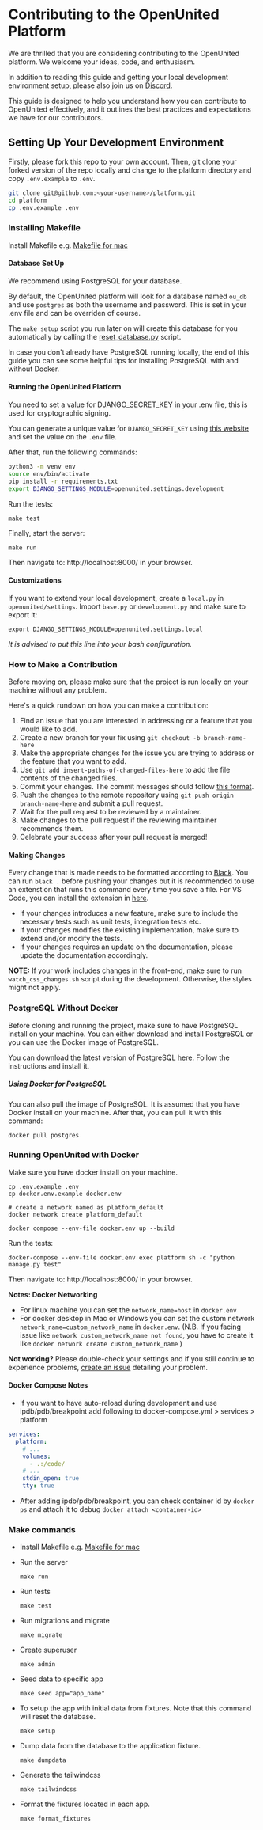 # Contributing to the OpenUnited Platform

We are thrilled that you are considering contributing to the OpenUnited platform. We welcome your ideas, code, and enthusiasm.

In addition to reading this guide and getting your local development environment setup, please also join us on [Discord](https://discord.gg/T3xevYvWey).

This guide is designed to help you understand how you can contribute to OpenUnited effectively, and it outlines the best practices and expectations we have for our contributors.

## Setting Up Your Development Environment

Firstly, please fork this repo to your own account. Then, git clone your forked version of the repo locally and change to the platform directory and copy `.env.example` to `.env`.

```bash
git clone git@github.com:<your-username>/platform.git
cd platform
cp .env.example .env
```

### Installing Makefile

Install Makefile e.g. [Makefile for mac](https://formulae.brew.sh/formula/make)

#### Database Set Up

We recommend using PostgreSQL for your database. 

By default, the OpenUnited platform will look for a database named `ou_db` and use `postgres` as both the username and password. This is set in your .env file and can be overriden of course. 

The `make setup` script you run later on will create this database for you automatically by calling the [reset_database.py](../reset_database.py) script.

In case you don't already have PostgreSQL running locally, the end of this guide you can see some helpful tips for installing PostgreSQL with and without Docker.

#### Running the OpenUnited Platform

You need to set a value for DJANGO_SECRET_KEY in your .env file, this is used for cryptographic signing.

You can generate a unique value for `DJANGO_SECRET_KEY` using [this website](https://djecrety.ir/) and set the value on the `.env` file.

After that, run the following commands:

```bash
python3 -m venv env
source env/bin/activate
pip install -r requirements.txt
export DJANGO_SETTINGS_MODULE=openunited.settings.development
```

Run the tests:

`make test`

Finally, start the server:

`make run`

Then navigate to: http://localhost:8000/ in your browser.

#### Customizations

If you want to extend your local development, create a `local.py` in `openunited/settings`. Import `base.py` or `development.py` and make sure to export it:

`export DJANGO_SETTINGS_MODULE=openunited.settings.local`

*It is advised to put this line into your bash configuration.*

### How to Make a Contribution

Before moving on, please make sure that the project is run locally on your machine without any problem.

Here's a quick rundown on how you can make a contribution:

1) Find an issue that you are interested in addressing or a feature that you would like to add.
2) Create a new branch for your fix using `git checkout -b branch-name-here`
3) Make the appropriate changes for the issue you are trying to address or the feature that you want to add.
4) Use `git add insert-paths-of-changed-files-here` to add the file contents of the changed files.
5) Commit your changes. The commit messages should follow [this format](https://github.com/angular/angular.js/blob/master/DEVELOPERS.md#commit-message-format).
6) Push the changes to the remote repository using `git push origin branch-name-here` and submit a pull request.
7) Wait for the pull request to be reviewed by a maintainer.
8) Make changes to the pull request if the reviewing maintainer recommends them.
9) Celebrate your success after your pull request is merged!

#### Making Changes

Every change that is made needs to be formatted according to [Black](https://black.readthedocs.io/en/stable/).
You can run `black .` before pushing your changes but it is recommended to use an extenstion that runs this command every time you save a file.
For VS Code, you can install the extension in [here](https://marketplace.visualstudio.com/items?itemName=ms-python.black-formatter).

- If your changes introduces a new feature, make sure to include the necessary tests such as unit tests, integration tests etc.
- If your changes modifies the existing implementation, make sure to extend and/or modify the tests.
- If your changes requires an update on the documentation, please update the documentation accordingly.

**NOTE:** If your work includes changes in the front-end, make sure to run `watch_css_changes.sh` script during the development. Otherwise, the styles might not apply.



### PostgreSQL Without Docker

Before cloning and running the project, make sure to have PostgreSQL install on your machine. You can either download and install PostgreSQL or you can use the Docker image of PostgreSQL.

You can download the latest version of PostgreSQL [here](https://www.postgresql.org/download/). Follow the instructions and install it.

##### Using Docker for PostgreSQL

You can also pull the image of PostgreSQL. It is assumed that you have Docker install on your machine. After that, you can pull it with this command:

`docker pull postgres`


### Running OpenUnited with Docker

Make sure you have docker install on your machine.

```
cp .env.example .env
cp docker.env.example docker.env

# create a network named as platform_default
docker network create platform_default

docker compose --env-file docker.env up --build
```

Run the tests:

`docker-compose --env-file docker.env exec platform sh -c "python manage.py test"`

Then navigate to: http://localhost:8000/ in your browser.

**Notes: Docker Networking**

- For linux machine you can set the `network_name=host` in `docker.env`
- For docker desktop in Mac or Windows you can set the custom network `network_name=custom_network_name` in `docker.env`.
(N.B. If you facing issue like `network custom_network_name not found`, you have to create it like `docker network create custom_network_name` )

**Not working?** Please double-check your settings and if you still continue to experience problems, [create an issue](https://github.com/OpenUnited/platform/issues) detailing your problem.

#### Docker Compose Notes

- If you want to have auto-reload during development and use ipdb/pdb/breakpoint add following to docker-compose.yml > services > platform

```yaml
services:
  platform:
    # ...
    volumes:
      - .:/code/
    # ...
    stdin_open: true
    tty: true

```

- After adding ipdb/pdb/breakpoint, you can check container id by `docker ps` and attach it to debug `docker attach <container-id>`


### Make commands

- Install Makefile e.g. [Makefile for mac](https://formulae.brew.sh/formula/make)
- Run the server

  `make run`

- Run tests

  `make test`

- Run migrations and migrate

  `make migrate`

- Create superuser 

  `make admin`

- Seed data to specific app

  `make seed app="app_name"`

- To setup the app with initial data from fixtures. Note that this command will reset the database.

  `make setup`

- Dump data from the database to the application fixture. 

  `make dumpdata`

- Generate the tailwindcss

  `make tailwindcss`

- Format the fixtures located in each app.

  `make format_fixtures`